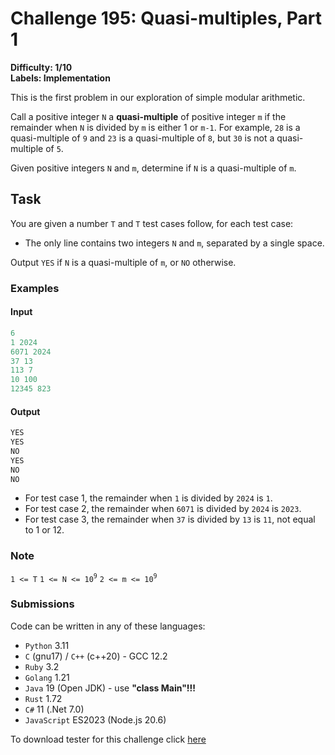 # Challenge 195: Quasi-multiples, Part 1

**Difficulty: 1/10  
Labels: Implementation**

This is the first problem in our exploration of simple modular arithmetic.

Call a positive integer `N` a **quasi-multiple** of positive integer `m` if the remainder when `N` is divided by `m` is either 1 or `m-1`. For example, `28` is a quasi-multiple of `9` and `23` is a quasi-multiple of `8`, but `30` is not a quasi-multiple of `5`.

Given positive integers `N` and `m`, determine if `N` is a quasi-multiple of `m`.

## Task

You are given a number `T` and `T` test cases follow, for each test case:

- The only line contains two integers `N` and `m`, separated by a single space.

Output `YES` if `N` is a quasi-multiple of `m`, or `NO` otherwise.

### Examples

#### Input

```rust
6
1 2024
6071 2024
37 13
113 7
10 100
12345 823
```

#### Output

```rust
‌YES
YES
NO
YES
NO
NO
```

- For test case 1, the remainder when `1` is divided by `2024` is `1`.
- For test case 2, the remainder when `6071` is divided by `2024` is `2023`.
- For test case 3, the remainder when `37` is divided by `13` is `11`, not equal to 1 or 12.

### Note

`1 <= T`
`1 <= N <= 10`<sup>`9`</sup>
`2 <= m <= 10`<sup>`9`</sup>

### Submissions

Code can be written in any of these languages:

- `Python` 3.11
- `C` (gnu17) / `C++` (c++20) - GCC 12.2
- `Ruby` 3.2
- `Golang` 1.21
- `Java` 19 (Open JDK) - use **"class Main"!!!**
- `Rust` 1.72
- `C#` 11 (.Net 7.0)
- `JavaScript` ES2023 (Node.js 20.6)

To download tester for this challenge click [here](https://downgit.github.io/#/home?url=https://github.com/Pomroka/PreviousChallenges/tree/main/Challenge_195)
